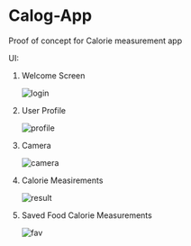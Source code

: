 # Calog-App
Proof of concept for Calorie measurement app

UI:
1. Welcome Screen

    ![login](https://user-images.githubusercontent.com/69532082/200303629-2eb609c7-3f53-44a4-abbd-2782d301b70a.png)

2. User Profile

    ![profile](https://user-images.githubusercontent.com/69532082/200303659-7c6acdfb-3be8-4513-b692-f5051a13f118.png)

3. Camera

    ![camera](https://user-images.githubusercontent.com/69532082/200303664-86241b37-34b7-4bca-b19d-42e8616ab232.png)

4. Calorie Measirements

    ![result](https://user-images.githubusercontent.com/69532082/200303686-7d72ccd9-d34c-4bc3-9a60-3249c62b18ac.png)

5. Saved Food Calorie Measurements

    ![fav](https://user-images.githubusercontent.com/69532082/200303697-6caaa8ad-effa-41f3-afde-f96dcd001b24.png)
